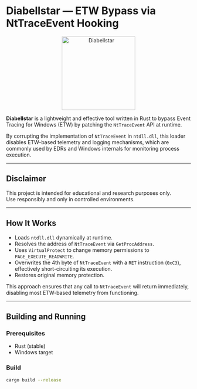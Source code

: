 # Diabellstar — ETW Bypass via NtTraceEvent Hooking 

<p align="center">
  <img src="https://i.imgur.com/M0QtPDW.png" width="200" alt="Diabellstar"/>
</p>


**Diabellstar** is a lightweight and effective tool written in Rust to bypass Event Tracing for Windows (ETW) by patching the `NtTraceEvent` API at runtime.

By corrupting the implementation of `NtTraceEvent` in `ntdll.dll`, this loader disables ETW-based telemetry and logging mechanisms, which are commonly used by EDRs and Windows internals for monitoring process execution.

---

## Disclaimer

This project is intended for educational and research purposes only.  
Use responsibly and only in controlled environments.

---

## How It Works

- Loads `ntdll.dll` dynamically at runtime.
- Resolves the address of `NtTraceEvent` via `GetProcAddress`.
- Uses `VirtualProtect` to change memory permissions to `PAGE_EXECUTE_READWRITE`.
- Overwrites the 4th byte of `NtTraceEvent` with a `RET` instruction (`0xC3`), effectively short-circuiting its execution.
- Restores original memory protection.

This approach ensures that any call to `NtTraceEvent` will return immediately, disabling most ETW-based telemetry from functioning.

---

## Building and Running

### Prerequisites

- Rust (stable)
- Windows target

### Build

```bash
cargo build --release

